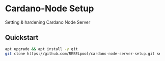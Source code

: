 # Cardano-Node Setup

Setting & hardening Cardano Node Server

## Quickstart

```bash
apt upgrade && apt install -y git
git clone https://github.com/REBELpool/cardano-node-server-setup.git setup && cd setup && sudo ./server-setup.sh
```
